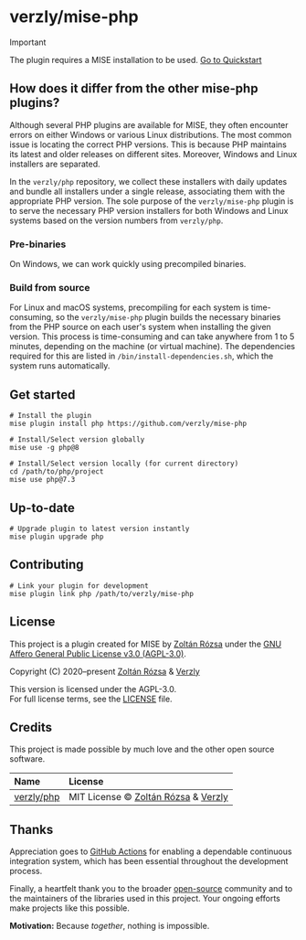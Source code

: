 # verzly/mise-php

> [!IMPORTANT]
> The plugin requires a MISE installation to be used. <a href="https://github.com/jdx/mise#quickstart" target="_blank">Go to Quickstart</a>

## How does it differ from the other mise-php plugins?

Although several PHP plugins are available for MISE, they often encounter errors on either Windows or various Linux distributions. The most common issue is locating the correct PHP versions. This is because PHP maintains its latest and older releases on different sites. Moreover, Windows and Linux installers are separated.

In the `verzly/php` repository, we collect these installers with daily updates and bundle all installers under a single release, associating them with the appropriate PHP version. The sole purpose of the `verzly/mise-php` plugin is to serve the necessary PHP version installers for both Windows and Linux systems based on the version numbers from `verzly/php`.

### Pre-binaries

On Windows, we can work quickly using precompiled binaries.

### Build from source

For Linux and macOS systems, precompiling for each system is time-consuming, so the `verzly/mise-php` plugin builds the necessary binaries from the PHP source on each user's system when installing the given version. This process is time-consuming and can take anywhere from 1 to 5 minutes, depending on the machine (or virtual machine). The dependencies required for this are listed in `/bin/install-dependencies.sh`, which the system runs automatically.

## Get started

```none
# Install the plugin
mise plugin install php https://github.com/verzly/mise-php

# Install/Select version globally
mise use -g php@8

# Install/Select version locally (for current directory)
cd /path/to/php/project
mise use php@7.3
```

## Up-to-date

```none
# Upgrade plugin to latest version instantly
mise plugin upgrade php
```

## Contributing

```none
# Link your plugin for development
mise plugin link php /path/to/verzly/mise-php
```

## License

This project is a plugin created for MISE by [Zoltán Rózsa](https://github.com/rozsazoltan) under the [GNU Affero General Public License v3.0 (AGPL-3.0)](https://www.gnu.org/licenses/agpl-3.0.html).

Copyright (C) 2020–present [Zoltán Rózsa](https://github.com/rozsazoltan) & [Verzly](https://github.com/verzly)

This version is licensed under the AGPL-3.0.  
For full license terms, see the [LICENSE](./LICENSE) file.

## Credits

This project is made possible by much love and the other open source software.

|Name|License|
|:---|:---|
|[verzly/php](https://github.com/verzly/php)|MIT License © [Zoltán Rózsa](https://github.com/verzly/mise-php) & [Verzly](https://github.com/verzly)|

## Thanks

Appreciation goes to [GitHub Actions](https://github.com/features/actions) for enabling a dependable continuous integration system, which has been essential throughout the development process.

Finally, a heartfelt thank you to the broader [open-source](https://github.com/open-source) community and to the maintainers of the libraries used in this project. Your ongoing efforts make projects like this possible.

**Motivation:** Because _together_, nothing is impossible.

